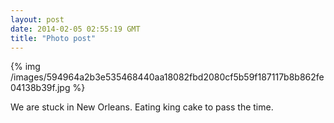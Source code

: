 ```yaml
---
layout: post
date: 2014-02-05 02:55:19 GMT
title: "Photo post"
---
```

{% img /images/594964a2b3e535468440aa18082fbd2080cf5b59f187117b8b862fe04138b39f.jpg %}

We are stuck in New Orleans. Eating king cake to pass the time. 